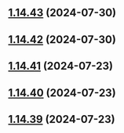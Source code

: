 ## [1.14.43](https://github.com/msobiecki/algorithm/compare/v1.14.42...v1.14.43) (2024-07-30)



## [1.14.42](https://github.com/msobiecki/algorithm/compare/v1.14.41...v1.14.42) (2024-07-30)



## [1.14.41](https://github.com/msobiecki/algorithm/compare/v1.14.40...v1.14.41) (2024-07-23)



## [1.14.40](https://github.com/msobiecki/algorithm/compare/v1.14.39...v1.14.40) (2024-07-23)



## [1.14.39](https://github.com/msobiecki/algorithm/compare/v1.14.38...v1.14.39) (2024-07-23)



